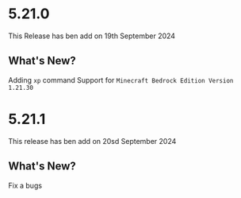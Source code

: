 # 5.21.0

This Release has ben add on 19th September 2024

## What's New?

Adding `xp` command
Support for `Minecraft Bedrock Edition Version 1.21.30`

# 5.21.1

This release has ben add on 20sd September 2024

## What's New?

Fix a bugs
